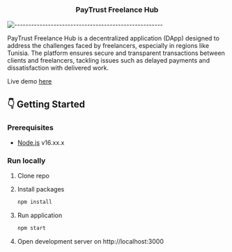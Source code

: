 <div align="center">

<h3 align="center">PayTrust Freelance Hub</h3>

</div>

![-----------------------------------------------------](https://raw.githubusercontent.com/andreasbm/readme/master/assets/lines/cloudy.png)


PayTrust Freelance Hub is a decentralized application (DApp) designed to address the challenges faced by freelancers, especially in regions like Tunisia. The platform ensures secure and transparent transactions between clients and freelancers, tackling issues such as delayed payments and dissatisfaction with delivered work.

Live demo [here](https://foodiz-near.netlify.app/)

<!-- GETTING STARTED -->

## :point_down: Getting Started

### Prerequisites

- [Node.js](https://nodejs.org/en/) v16.xx.x

### Run locally

1. Clone repo

2. Install packages
   ```sh
   npm install
   ```
3. Run application
   ```sh
   npm start
   ```
4. Open development server on http://localhost:3000
